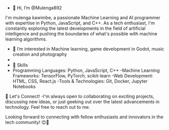 - 👋 Hi, I’m @Mulenga892

I'm mulenga kawimbe, a passionate Machine Learning and AI programmer with expertise in Python, 
JavaScript, and C++. As a tech enthusiast, I'm constantly exploring the latest developments in the field of artificial 
intelligence and pushing the boundaries of what's possible with machine learning algorithms.
- 👀 I’m interested in Machine learning, game development in Godot, music creation and photography
- 
- 🌱 Skills
- Programming Languages: Python, JavaScript, C++
-Machine Learning Frameworks: TensorFlow, PyTorch, scikit-learn
-Web Development: HTML, CSS, React.js
-Tools & Technologies: Git, Docker, Jupyter Notebooks

💬 Let's Connect!
-I'm always open to collaborating on exciting projects, discussing new ideas, or just geeking out over the latest advancements in technology.
Feel free to reach out to me.

Looking forward to connecting with fellow enthusiasts and innovators in the tech community! 😊🚀
<!---
Mulenga892/Mulenga892 is a ✨ special ✨ repository because its `README.md` (this file) appears on your GitHub profile.
You can click the Preview link to take a look at your changes.
--->
